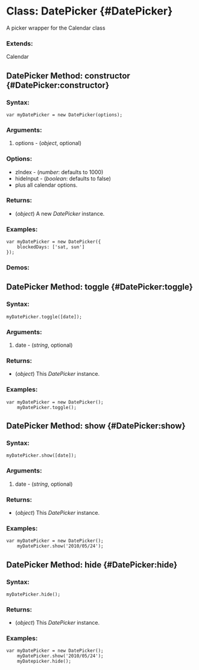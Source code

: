 Class: DatePicker {#DatePicker}
===============================

A picker wrapper for the Calendar class


### Extends:

Calendar




DatePicker Method: constructor {#DatePicker:constructor}
---------------------------------------------------------


### Syntax:

	var myDatePicker = new DatePicker(options);

### Arguments:

1. options - (*object*, optional)

### Options:

* zIndex - (*number*: defaults to 1000)
* hideInput - (*boolean*: defaults to false)
* plus all calendar options.

### Returns:

* (*object*) A new *DatePicker* instance.

### Examples:

	var myDatePicker = new DatePicker({
		blockedDays: ['sat, sun']
	});

### Demos:



DatePicker Method: toggle {#DatePicker:toggle}
-----------------------------------------------


### Syntax:

	myDatePicker.toggle([date]);


### Arguments:

1. date - (*string*, optional)

### Returns:

* (*object*) This *DatePicker* instance.

### Examples:

	var myDatePicker = new DatePicker();
		myDatePicker.toggle();


DatePicker Method: show {#DatePicker:show}
-------------------------------------------


### Syntax:

	myDatePicker.show([date]);

### Arguments:

1. date - (*string*, optional)

### Returns:

* (*object*) This *DatePicker* instance.

### Examples:

	var myDatePicker = new DatePicker();
		myDatePicker.show('2010/05/24');


DatePicker Method: hide {#DatePicker:hide}
-------------------------------------------


### Syntax:

	myDatePicker.hide();

### Returns:

* (*object*) This *DatePicker* instance.

### Examples:

	var myDatePicker = new DatePicker();
		myDatePicker.show('2010/05/24');
		myDatepicker.hide();

